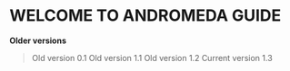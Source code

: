 # WELCOME TO ANDROMEDA GUIDE
**Older versions**
> Old version 0.1
> Old version 1.1
> Old version 1.2
> Current version 1.3